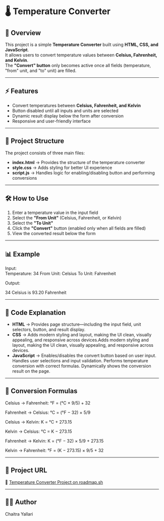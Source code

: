 # 🌡️ Temperature Converter

## 📖 Overview
This project is a simple **Temperature Converter** built using **HTML, CSS, and JavaScript**.  
It allows users to convert temperature values between **Celsius, Fahrenheit, and Kelvin**.  
The **"Convert" button** only becomes active once all fields (temperature, "from" unit, and "to" unit) are filled.

---

## ⚡ Features
- Convert temperatures between **Celsius, Fahrenheit, and Kelvin**  
- Button disabled until all inputs and units are selected  
- Dynamic result display below the form after conversion  
- Responsive and user-friendly interface  

---

## 📂 Project Structure
The project consists of three main files:
- **index.html** → Provides the structure of the temperature converter  
- **style.css** → Adds styling for better UI experience  
- **script.js** → Handles logic for enabling/disabling button and performing conversions  

---

## 🛠️ How to Use
1. Enter a temperature value in the input field  
2. Select the **"From Unit"** (Celsius, Fahrenheit, or Kelvin)  
3. Select the **"To Unit"**  
4. Click the **"Convert"** button (enabled only when all fields are filled)  
5. View the converted result below the form  

---

## 📊 Example
Input:  
Temperature: 34
From Unit: Celsius
To Unit: Fahrenheit

Output:  

34 Celsius is 93.20 Fahrenheit

---
## 📜 Code Explanation

- **HTML** → Provides page structure—including the input field, unit selectors, button, and result display.
- **CSS** → Adds modern styling and layout, making the UI clean, visually appealing, and responsive across devices.Adds modern styling and layout, making the UI clean, visually appealing, and responsive across devices.
- **JavaScript** → Enables/disables the convert button based on user input. Handles user selections and input validation. Performs temperature conversion with correct formulas. Dynamically shows the conversion result on the page.

---

## 🧮 Conversion Formulas
Celsius → Fahrenheit:
°F = (°C × 9/5) + 32

Fahrenheit → Celsius:
°C = (°F − 32) × 5/9

Celsius → Kelvin:
K = °C + 273.15

Kelvin → Celsius:
°C = K − 273.15

Fahrenheit → Kelvin:
K = (°F − 32) × 5/9 + 273.15

Kelvin → Fahrenheit:
°F = (K − 273.15) × 9/5 + 32

---

## 🚀 Project URL
🔗 [Temperature Converter Project on roadmap.sh](https://roadmap.sh/projects/temperature-converter)

---

## 👨‍💻 Author
Chaitra Yallari

